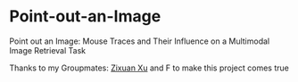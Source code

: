 # Point-out-an-Image
Point out an Image: Mouse Traces and Their Influence on a Multimodal Image Retrieval Task

Thanks to my Groupmates: [Zixuan Xu]() and F to make this project comes true
